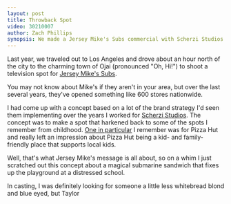 ```yaml
---
layout: post
title: Throwback Spot
video: 30210007
author: Zach Phillips
synopsis: We made a Jersey Mike's Subs commercial with Scherzi Studios that tried bring us back to the feel-good commercials of our youth.
---
```


Last year, we traveled out to Los Angeles and drove about an hour north of the city to the charming town of Ojai (pronounced "Oh, Hi!") to shoot a television spot for [Jersey Mike's Subs](http://jerseymikes.com).

You may not know about Mike's if they aren't in your area, but over the last several years, they've opened something like 600 stores nationwide.

I had come up with a concept based on a lot of the brand strategy I'd seen them implementing over the years I worked for [Scherzi Studios](http://scherzi.com). The concept was to make a spot that harkened back to some of the spots I remember from childhood. [One in particular](http://www.youtube.com/watch?v=ex2DJnvyFsI) I remember was for Pizza Hut and really left an impression about Pizza Hut being a kid- and family-friendly place that supports local kids.

Well, that's what Jersey Mike's message is all about, so on a whim I just scratched out this concept about a magical submarine sandwich that fixes up the playground at a distressed school.

In casting, I was definitely looking for someone a little less whitebread blond and blue eyed, but Taylor 